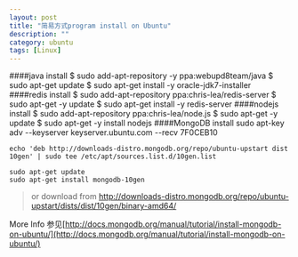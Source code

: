 ```yaml
---
layout: post
title: "简易方式program install on Ubuntu"
description: ""
category: ubuntu
tags: [Linux]
---
```


####java install
    $ sudo add-apt-repository -y ppa:webupd8team/java
    $ sudo apt-get update
    $ sudo apt-get install -y oracle-jdk7-installer
####redis install
    $ sudo add-apt-repository ppa:chris-lea/redis-server
    $ sudo apt-get -y update
    $ sudo apt-get  install -y redis-server
####nodejs install
    $ sudo add-apt-repository ppa:chris-lea/node.js
    $ sudo apt-get -y update
    $ sudo apt-get -y install nodejs
####MongoDB install
    sudo apt-key adv --keyserver keyserver.ubuntu.com --recv 7F0CEB10
    
`echo 'deb http://downloads-distro.mongodb.org/repo/ubuntu-upstart dist 10gen' | sudo tee /etc/apt/sources.list.d/10gen.list`
    
    sudo apt-get update
    sudo apt-get install mongodb-10gen
    
   > or download from http://downloads-distro.mongodb.org/repo/ubuntu-upstart/dists/dist/10gen/binary-amd64/

More Info 参见[http://docs.mongodb.org/manual/tutorial/install-mongodb-on-ubuntu/](http://docs.mongodb.org/manual/tutorial/install-mongodb-on-ubuntu/)
